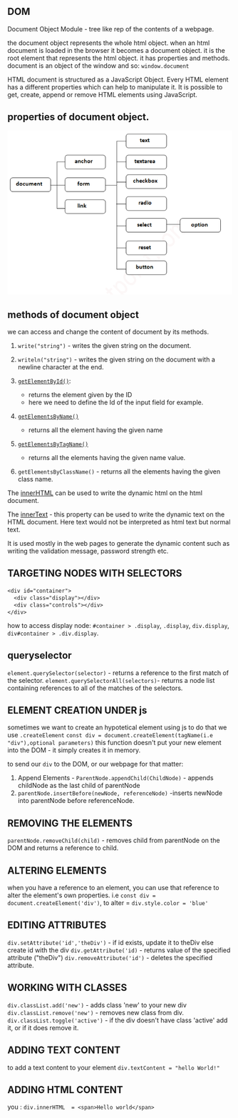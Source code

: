 ## DOM 
Document Object Module - tree like rep of the contents of a webpage.


the document object represents the whole html object.
when an html document is loaded in the browser it becomes a document object.
it is the root element that represents the html object.
it has properties and methods.
document is an object of the window and so: `window.document`

HTML document is structured as a JavaScript Object. Every HTML element has a different properties which can help to manipulate it. It is possible to get, create, append or remove HTML elements using JavaScript.

## properties of document object.
![document properties](/JAVASCRIPT/javascript_DOM/images/dom.jpg "document properties")

## methods of document object
we can access and change the content of document by its methods.
1. `write("string")` - writes the given string on the document.
2. `writeln("string")` - writes the given string on the document with a newline character at the end.
3. [`getElementById()`](./src/get_element_by_id.js):
    - returns the element given by the ID
    - here we need to define the Id of the input field for example.
4. [`getElementsByName()` ](./src/get_element_by_name.js)
    - returns all the element having the given name
5. [`getElementsByTagName()` ](./src/get_element_by_tag.js)
    - returns all the elements having the given name value.

6. `getElementsByClassName()` - returns all the elements having the given class name.

The [innerHTML](./src/innerHTML.js)  can be used to write the dynamic html on the html document.

The [innerText](./src/innerText.js) - this property can be used to write the dynamic text on the HTML document. Here text would not be interpreted  as html text but normal text.

It is used mostly in the web pages to generate the dynamic content such as writing the validation message, password strength etc.

## TARGETING NODES WITH SELECTORS
```
<div id="container">
  <div class="display"></div>
  <div class="controls"></div>
</div>
```
how to access display node:
`#container > .display`, `.display`, `div.display`, `div#container > .div.display`.

## queryselector
`element.querySelector(selector)` - returns a reference to the first match of the selector.
`element.querySelectorAll(selectors)`- returns a node list containing references to all of the matches of the selectors.

## ELEMENT CREATION UNDER js
sometimes we want to create an hypotetical element using js 
to do that we use `.createElement`
`const div = document.createElement(tagName(i.e "div"),optional parameters)`
this function doesn't put your new element into the DOM - it simply creates it in memory.

to send our `div` to the DOM, or our webpage for that matter:
1. Append Elements - `ParentNode.appendChild(ChildNode)` - appends childNode as the last child of parentNode
2. `parentNode.insertBefore(newNode, referenceNode)` -inserts newNode into parentNode before referenceNode.

## REMOVING THE ELEMENTS
`parentNode.removeChild(child)` - removes child from parentNode on the DOM and returns a reference to child.


## ALTERING ELEMENTS
when you have a reference to an element, you can use that reference to alter the element's own properties.
i.e `const div = document.createElement('div')`, to alter  = `div.style.color = 'blue'`


## EDITING ATTRIBUTES
`div.setAttribute('id','theDiv')` - if id exists, update it to theDiv else create id with the div
`div.getAttribute('id)` - returns value of the specified attribute ("theDiv")
`div.removeAttribute('id')` - deletes the specified attribute.

## WORKING WITH CLASSES
`div.classList.add('new')` - adds class 'new' to your new div
`div.classList.remove('new')` - removes new class from div.
`div.classList.toggle('active')` - if the div doesn't have class 'active' add it, or if it does remove it.

## ADDING TEXT CONTENT
to add a text content to your element
`div.textContent = "hello World!"`
## ADDING HTML CONTENT
you : `div.innerHTML  = <span>Hello world</span>`